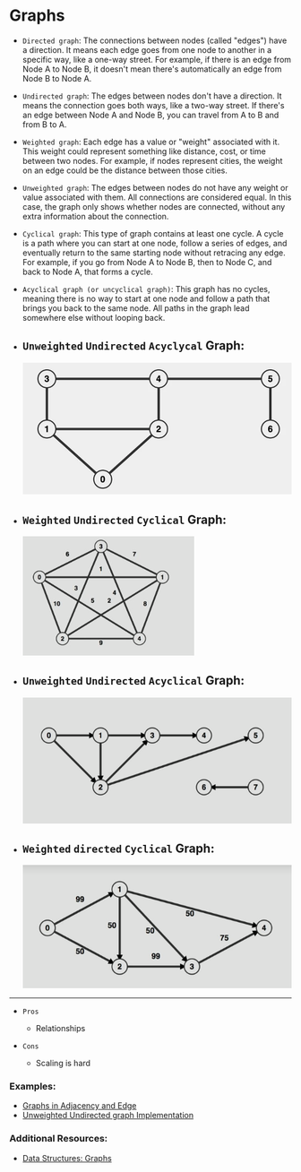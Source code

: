 # Graphs

- `Directed graph`: The connections between nodes (called "edges") have a direction. It means each edge goes from one node to another in a specific way, like a one-way street. For example, if there is an edge from Node A to Node B, it doesn't mean there's automatically an edge from Node B to Node A.

- `Undirected graph`: The edges between nodes don't have a direction. It means the connection goes both ways, like a two-way street. If there's an edge between Node A and Node B, you can travel from A to B and from B to A.


- `Weighted graph`: Each edge has a value or "weight" associated with it. This weight could represent something like distance, cost, or time between two nodes. For example, if nodes represent cities, the weight on an edge could be the distance between those cities.

- `Unweighted graph`: The edges between nodes do not have any weight or value associated with them. All connections are considered equal. In this case, the graph only shows whether nodes are connected, without any extra information about the connection.

- `Cyclical graph`: This type of graph contains at least one cycle. A cycle is a path where you can start at one node, follow a series of edges, and eventually return to the same starting node without retracing any edge. For example, if you go from Node A to Node B, then to Node C, and back to Node A, that forms a cycle.

- `Acyclical graph (or uncyclical graph)`: This graph has no cycles, meaning there is no way to start at one node and follow a path that brings you back to the same node. All paths in the graph lead somewhere else without looping back.


- ## `Unweighted` `Undirected` `Acyclycal` Graph:

    ![image](./images/unweighted-undirected.webp)
    
- ## `Weighted` `Undirected` `Cyclical` Graph:  
    ![image](./images/weighted-undirected.png)

- ## `Unweighted` `Undirected` `Acyclical` Graph:  
    ![image](./images/unweighted-directed.png)

- ## `Weighted` `directed` `Cyclical` Graph:  
    ![image](./images/weighted-directed.png)

---

- `Pros`
    - Relationships

- `Cons`
    - Scaling is hard

### Examples: 
- [Graphs in Adjacency and Edge](./HandsOn/ex1.js)
- [Unweighted Undirected graph Implementation](./HandsOn/ex2.js)



### Additional Resources:
- [Data Structures: Graphs](https://medium.com/@e.owuusu/data-structures-graphs-ac691fc14eb5)
